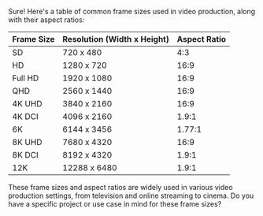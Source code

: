 Sure! Here's a table of common frame sizes used in video production, along with their aspect ratios:

|Frame Size|Resolution (Width x Height)|Aspect Ratio|
|---|---|---|
|SD|720 x 480|4:3|
|HD|1280 x 720|16:9|
|Full HD|1920 x 1080|16:9|
|QHD|2560 x 1440|16:9|
|4K UHD|3840 x 2160|16:9|
|4K DCI|4096 x 2160|1.9:1|
|6K|6144 x 3456|1.77:1|
|8K UHD|7680 x 4320|16:9|
|8K DCI|8192 x 4320|1.9:1|
|12K|12288 x 6480|1.9:1|

These frame sizes and aspect ratios are widely used in various video production settings, from television and online streaming to cinema. Do you have a specific project or use case in mind for these frame sizes?